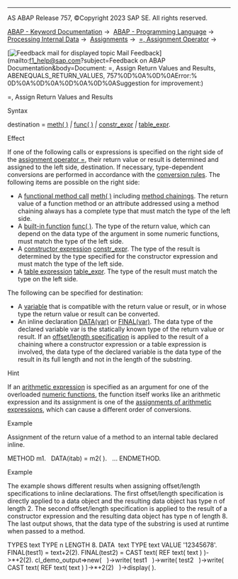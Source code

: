   

* * *

AS ABAP Release 757, ©Copyright 2023 SAP SE. All rights reserved.

[ABAP - Keyword Documentation](javascript:call_link\('abenabap.htm'\)) →  [ABAP - Programming Language](javascript:call_link\('abenabap_reference.htm'\)) →  [Processing Internal Data](javascript:call_link\('abenabap_data_working.htm'\)) →  [Assignments](javascript:call_link\('abenvalue_assignments.htm'\)) →  [\=, Assignment Operator](javascript:call_link\('abenequals_operator.htm'\)) → 

 [![](Mail.gif?object=Mail.gif&sap-language=EN "Feedback mail for displayed topic") Mail Feedback](mailto:f1_help@sap.com?subject=Feedback on ABAP Documentation&body=Document: =, Assign Return Values and Results, ABENEQUALS_RETURN_VALUES, 757%0D%0A%0D%0AError:%
0D%0A%0D%0A%0D%0A%0D%0ASuggestion for improvement:)

\=, Assign Return Values and Results

Syntax

destination = [meth( )](javascript:call_link\('abapcall_method_functional.htm'\)) *|* [func( )](javascript:call_link\('abenbuilt_in_functions_syntax.htm'\)) *|* [constr\_expr](javascript:call_link\('abenconstructor_expressions.htm'\)) *|* [table\_expr](javascript:call_link\('abentable_expressions.htm'\)).

Effect

If one of the following calls or expressions is specified on the right side of the [assignment operator \=](javascript:call_link\('abenequals_operator.htm'\)), their return value or result is determined and assigned to the left side, destination. If necessary, type-dependent conversions are performed in accordance with the [conversion rules](javascript:call_link\('abenconversion_rules.htm'\)). The following items are possible on the right side:

-   A [functional method call](javascript:call_link\('abenfunctional_method_call_glosry.htm'\) "Glossary Entry") [meth( )](javascript:call_link\('abapcall_method_functional.htm'\)) including [method chainings](javascript:call_link\('abapcall_method_static_chain.htm'\)). The return value of a function method or an attribute addressed using a method chaining always has a complete type that must match the type of the left side.
-   A [built-in function](javascript:call_link\('abenbuiltin_function_glosry.htm'\) "Glossary Entry") [func( )](javascript:call_link\('abenbuilt_in_functions_syntax.htm'\)). The type of the return value, which can depend on the data type of the argument in some numeric functions, must match the type of the left side.
-   A [constructor expression](javascript:call_link\('abenconstructor_expression_glosry.htm'\) "Glossary Entry") [constr\_expr](javascript:call_link\('abenconstructor_expressions.htm'\)). The type of the result is determined by the type specified for the constructor expression and must match the type of the left side.
-   A [table expression](javascript:call_link\('abentable_expression_glosry.htm'\) "Glossary Entry") [table\_expr](javascript:call_link\('abentable_expressions.htm'\)). The type of the result must match the type on the left side.

The following can be specified for destination:

-   A [variable](javascript:call_link\('abenvariable_glosry.htm'\) "Glossary Entry") that is compatible with the return value or result, or in whose type the return value or result can be converted.
-   An inline declaration [DATA(var)](javascript:call_link\('abendata_inline.htm'\)) or [FINAL(var)](javascript:call_link\('abenfinal_inline.htm'\)). The data type of the declared variable var is the statically known type of the return value or result. If an [offset/length specification](javascript:call_link\('abenoffset_length.htm'\)) is applied to the result of a chaining where a constructor expression or a table expression is involved, the data type of the declared variable is the data type of the result in its full length and not in the length of the substring.

Hint

If an [arithmetic expression](javascript:call_link\('abenarithmetic_expression_glosry.htm'\) "Glossary Entry") is specified as an argument for one of the overloaded [numeric functions](javascript:call_link\('abenmathematical_functions.htm'\)), the function itself works like an arithmetic expression and its assignment is one of the [assignments of arithmetic expressions](javascript:call_link\('abenequals_arith_expr.htm'\)), which can cause a different order of conversions.

Example

Assignment of the return value of a method to an internal table declared inline.

METHOD m1.
  DATA(itab) = m2( ).
  ...
ENDMETHOD.

Example

The example shows different results when assigning offset/length specifications to inline declarations. The first offset/length specification is directly applied to a data object and the resulting data object has type n of length 2. The second offset/length specification is applied to the result of a constructor expression and the resulting data object has type n of length 8. The last output shows, that the data type of the substring is used at runtime when passed to a method.

TYPES text TYPE n LENGTH 8.
DATA  text TYPE text VALUE '12345678'.
FINAL(test1) = text+2(2).
FINAL(test2) = CAST text( REF text( text ) )->\*+2(2).
cl\_demo\_output=>new(
  )->write( test1
  )->write( test2
  )->write( CAST text( REF text( text ) )->\*+2(2)
  )->display( ).